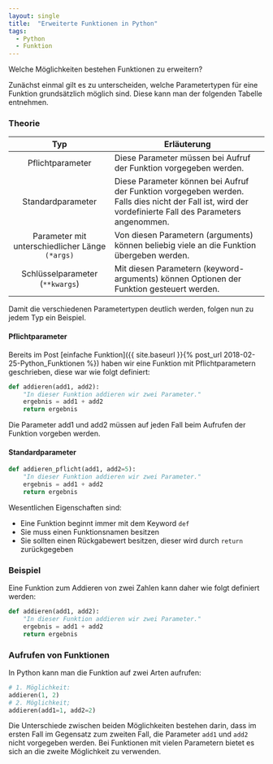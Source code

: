 ```yaml
---
layout: single
title:  "Erweiterte Funktionen in Python"
tags:
  - Python
  - Funktion
---
```

Welche Möglichkeiten bestehen Funktionen zu erweitern?

Zunächst einmal gilt es zu unterscheiden, welche Parametertypen für eine Funktion grundsätzlich möglich sind. Diese kann man der folgenden Tabelle entnehmen.
### Theorie

|    Typ   |   Erläuterung          |
|:---------:|-------------|
| Pflichtparameter    | Diese Parameter müssen bei Aufruf der Funktion vorgegeben werden.  |
| Standardparameter      | Diese Parameter können bei Aufruf der Funktion vorgegeben werden. Falls dies nicht der Fall ist, wird der vordefinierte Fall des Parameters angenommen.   |
| Parameter mit unterschiedlicher Länge `(*args)`   | Von diesen Parametern (arguments) können beliebig viele an die Funktion übergeben werden.        |
| Schlüsselparameter (`**kwargs`)       | Mit diesen Parametern (keyword-arguments)  können Optionen der Funktion gesteuert werden.     |

Damit die verschiedenen Parametertypen deutlich werden, folgen nun zu jedem Typ ein Beispiel.

#### Pflichtparameter

Bereits im Post [einfache Funktion]({{ site.baseurl }}{% post_url 2018-02-25-Python_Funktionen %}) haben wir eine Funktion mit Pflichtparametern geschrieben, diese war wie folgt definiert:
``` python
def addieren(add1, add2):
	"In dieser Funktion addieren wir zwei Parameter."
	ergebnis = add1 + add2
	return ergebnis
```
Die Parameter add1 und add2 müssen auf jeden Fall beim Aufrufen der Funktion vorgeben werden.

#### Standardparameter


``` python
def addieren_pflicht(add1, add2=5):
	"In dieser Funktion addieren wir zwei Parameter."
	ergebnis = add1 + add2
	return ergebnis
```



Wesentlichen Eigenschaften sind:

* Eine Funktion beginnt immer mit dem Keyword `def`
* Sie muss einen Funktionsnamen besitzen
* Sie sollten einen Rückgabewert besitzen, dieser wird durch `return` zurückgegeben

### Beispiel

Eine Funktion zum Addieren von zwei Zahlen kann daher wie folgt definiert werden:

``` python
def addieren(add1, add2):
	"In dieser Funktion addieren wir zwei Parameter."
	ergebnis = add1 + add2
	return ergebnis
```

### Aufrufen von Funktionen

In Python kann man die Funktion auf zwei Arten aufrufen:
``` python
# 1. Möglichkeit:
addieren(1, 2)
# 2. Möglichkeit;
addieren(add1=1, add2=2)
```
Die Unterschiede zwischen beiden Möglichkeiten bestehen darin, dass im ersten Fall im Gegensatz zum zweiten Fall, die Parameter `add1` und `add2` nicht vorgegeben werden. Bei Funktionen mit vielen Parametern bietet es sich an die zweite Möglichkeit zu verwenden.
